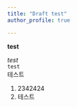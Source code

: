 ```yaml
---
title: "Draft test"
author_profile: true

---
```

**test**

_test_<br/>
`test`<br/>
테스트<br/>
1. 2342424
2. 테스트


